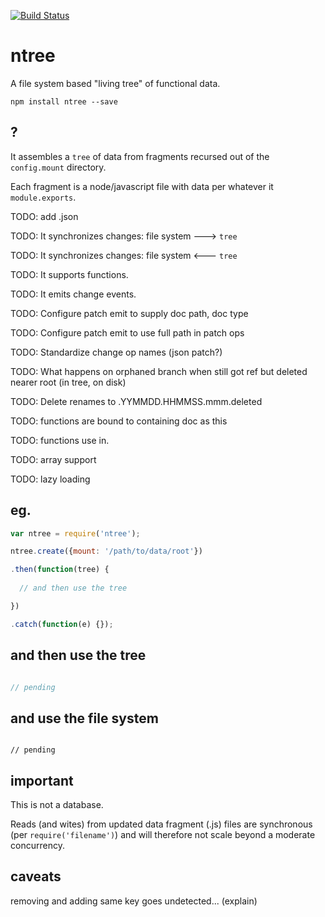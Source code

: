 [![Build Status](https://travis-ci.org/nomilous/ntree.svg)](https://travis-ci.org/nomilous/ntree)

# ntree

A file system based "living tree" of functional data.

`npm install ntree --save`

## ?

It assembles a `tree` of data from fragments recursed out of the `config.mount` directory.

Each fragment is a node/javascript file with data per whatever it `module.exports`.

TODO: add .json

TODO: It synchronizes changes: file system ---> `tree`

TODO: It synchronizes changes: file system <--- `tree`

TODO: It supports functions.

TODO: It emits change events.

TODO: Configure patch emit to supply doc path, doc type

TODO: Configure patch emit to use full path in patch ops

TODO: Standardize change op names (json patch?)

TODO: What happens on orphaned branch when still got ref but deleted nearer root (in tree, on disk)

TODO: Delete renames to .YYMMDD.HHMMSS.mmm.deleted

TODO: functions are bound to containing doc as this

TODO: functions use in.

TODO: array support

TODO: lazy loading

## eg.

```javascript
var ntree = require('ntree');

ntree.create({mount: '/path/to/data/root'})

.then(function(tree) {
  
  // and then use the tree

})

.catch(function(e) {});

```

## and then use the tree

```javascript

// pending

```


## and use the file system

```

// pending

```

## important

This is not a database.

Reads (and wites) from updated data fragment (.js) files are synchronous (per `require('filename')`) and will therefore not scale beyond a moderate concurrency.


## caveats

removing and adding same key goes undetected... (explain) 
